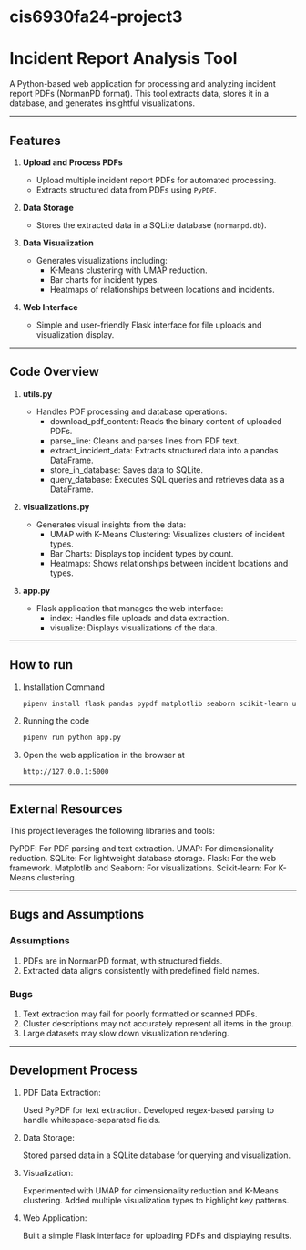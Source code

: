 # cis6930fa24-project3
# Incident Report Analysis Tool

A Python-based web application for processing and analyzing incident report PDFs (NormanPD format). This tool extracts data, stores it in a database, and generates insightful visualizations.

---
## Features

1. **Upload and Process PDFs**
   - Upload multiple incident report PDFs for automated processing.
   - Extracts structured data from PDFs using `PyPDF`.

2. **Data Storage**
   - Stores the extracted data in a SQLite database (`normanpd.db`).

3. **Data Visualization**
   - Generates visualizations including:
     - K-Means clustering with UMAP reduction.
     - Bar charts for incident types.
     - Heatmaps of relationships between locations and incidents.

4. **Web Interface**
   - Simple and user-friendly Flask interface for file uploads and visualization display.

---
## Code Overview

1. **utils.py**
   - Handles PDF processing and database operations:
     - download_pdf_content: Reads the binary content of uploaded PDFs.
     - parse_line: Cleans and parses lines from PDF text.
     - extract_incident_data: Extracts structured data into a pandas DataFrame.
     - store_in_database: Saves data to SQLite.
     - query_database: Executes SQL queries and retrieves data as a DataFrame.

2. **visualizations.py**
   - Generates visual insights from the data:
     - UMAP with K-Means Clustering: Visualizes clusters of incident types.
     - Bar Charts: Displays top incident types by count.
     - Heatmaps: Shows relationships between incident locations and types.

3. **app.py**
   - Flask application that manages the web interface:
     - index: Handles file uploads and data extraction.
     - visualize: Displays visualizations of the data.
---
## How to run

1. Installation Command 
   ```bash
   pipenv install flask pandas pypdf matplotlib seaborn scikit-learn umap-learn scipy numpy

2. Running the code 
   ```bash
   pipenv run python app.py

3. Open the web application in the browser at
   ```bash
   http://127.0.0.1:5000
---

## External Resources 

This project leverages the following libraries and tools:

PyPDF: For PDF parsing and text extraction.
UMAP: For dimensionality reduction.
SQLite: For lightweight database storage.
Flask: For the web framework.
Matplotlib and Seaborn: For visualizations.
Scikit-learn: For K-Means clustering.

---

## Bugs and Assumptions

### Assumptions

1. PDFs are in NormanPD format, with structured fields.
2. Extracted data aligns consistently with predefined field names.

### Bugs

1. Text extraction may fail for poorly formatted or scanned PDFs.
2. Cluster descriptions may not accurately represent all items in the group.
3. Large datasets may slow down visualization rendering.

---

## Development Process

1. PDF Data Extraction:

    Used PyPDF for text extraction.
    Developed regex-based parsing to handle whitespace-separated fields.

2. Data Storage:

    Stored parsed data in a SQLite database for querying and visualization.

3. Visualization:

    Experimented with UMAP for dimensionality reduction and K-Means clustering.
    Added multiple visualization types to highlight key patterns.

4. Web Application:

    Built a simple Flask interface for uploading PDFs and displaying results.
